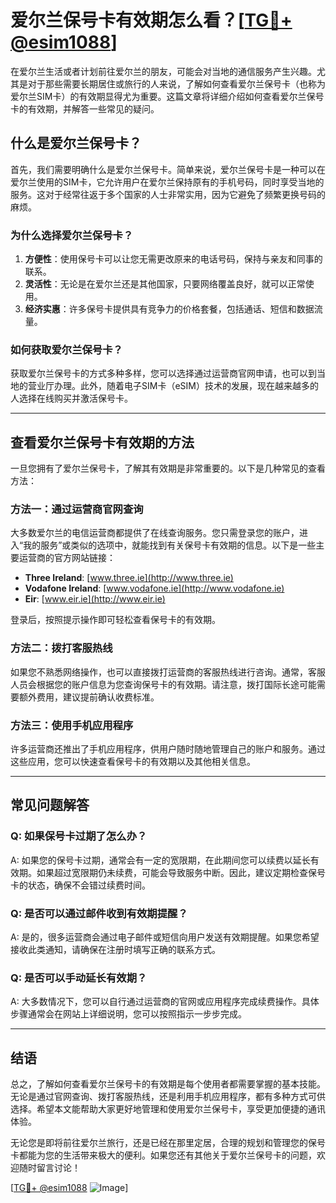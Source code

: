 # 爱尔兰保号卡有效期怎么看？[[TG💪+ @esim1088](https://t.me/s/esim1088)]

在爱尔兰生活或者计划前往爱尔兰的朋友，可能会对当地的通信服务产生兴趣。尤其是对于那些需要长期居住或旅行的人来说，了解如何查看爱尔兰保号卡（也称为爱尔兰SIM卡）的有效期显得尤为重要。这篇文章将详细介绍如何查看爱尔兰保号卡的有效期，并解答一些常见的疑问。

## 什么是爱尔兰保号卡？

首先，我们需要明确什么是爱尔兰保号卡。简单来说，爱尔兰保号卡是一种可以在爱尔兰使用的SIM卡，它允许用户在爱尔兰保持原有的手机号码，同时享受当地的服务。这对于经常往返于多个国家的人士非常实用，因为它避免了频繁更换号码的麻烦。

### 为什么选择爱尔兰保号卡？

1. **方便性**：使用保号卡可以让您无需更改原来的电话号码，保持与亲友和同事的联系。
2. **灵活性**：无论是在爱尔兰还是其他国家，只要网络覆盖良好，就可以正常使用。
3. **经济实惠**：许多保号卡提供具有竞争力的价格套餐，包括通话、短信和数据流量。

### 如何获取爱尔兰保号卡？

获取爱尔兰保号卡的方式多种多样，您可以选择通过运营商官网申请，也可以到当地的营业厅办理。此外，随着电子SIM卡（eSIM）技术的发展，现在越来越多的人选择在线购买并激活保号卡。

---

## 查看爱尔兰保号卡有效期的方法

一旦您拥有了爱尔兰保号卡，了解其有效期是非常重要的。以下是几种常见的查看方法：

### 方法一：通过运营商官网查询

大多数爱尔兰的电信运营商都提供了在线查询服务。您只需登录您的账户，进入“我的服务”或类似的选项中，就能找到有关保号卡有效期的信息。以下是一些主要运营商的官方网站链接：

- **Three Ireland**: [www.three.ie](http://www.three.ie)
- **Vodafone Ireland**: [www.vodafone.ie](http://www.vodafone.ie)
- **Eir**: [www.eir.ie](http://www.eir.ie)

登录后，按照提示操作即可轻松查看保号卡的有效期。

### 方法二：拨打客服热线

如果您不熟悉网络操作，也可以直接拨打运营商的客服热线进行咨询。通常，客服人员会根据您的账户信息为您查询保号卡的有效期。请注意，拨打国际长途可能需要额外费用，建议提前确认收费标准。

### 方法三：使用手机应用程序

许多运营商还推出了手机应用程序，供用户随时随地管理自己的账户和服务。通过这些应用，您可以快速查看保号卡的有效期以及其他相关信息。

---

## 常见问题解答

### Q: 如果保号卡过期了怎么办？

A: 如果您的保号卡过期，通常会有一定的宽限期，在此期间您可以续费以延长有效期。如果超过宽限期仍未续费，可能会导致服务中断。因此，建议定期检查保号卡的状态，确保不会错过续费时间。

### Q: 是否可以通过邮件收到有效期提醒？

A: 是的，很多运营商会通过电子邮件或短信向用户发送有效期提醒。如果您希望接收此类通知，请确保在注册时填写正确的联系方式。

### Q: 是否可以手动延长有效期？

A: 大多数情况下，您可以自行通过运营商的官网或应用程序完成续费操作。具体步骤通常会在网站上详细说明，您可以按照指示一步步完成。

---

## 结语

总之，了解如何查看爱尔兰保号卡的有效期是每个使用者都需要掌握的基本技能。无论是通过官网查询、拨打客服热线，还是利用手机应用程序，都有多种方式可供选择。希望本文能帮助大家更好地管理和使用爱尔兰保号卡，享受更加便捷的通讯体验。

无论您是即将前往爱尔兰旅行，还是已经在那里定居，合理的规划和管理您的保号卡都能为您的生活带来极大的便利。如果您还有其他关于爱尔兰保号卡的问题，欢迎随时留言讨论！

[[TG💪+ @esim1088](https://t.me/s/esim1088) ![Image](https://i.postimg.cc/4NQfJmqS/Snipaste-2025-05-13-00-14-12.png)]
